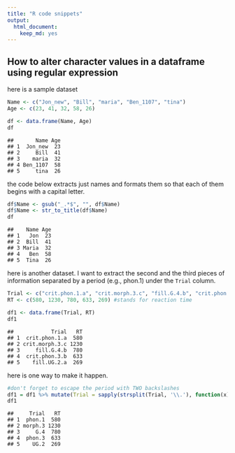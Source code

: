 ```yaml
---
title: "R code snippets"
output:
  html_document:
    keep_md: yes
---
```


## How to alter character values in a dataframe using regular expression



here is a sample dataset

```r
Name <- c("Jon_new", "Bill", "maria", "Ben_1107", "tina")
Age <- c(23, 41, 32, 58, 26)

df <- data.frame(Name, Age)
df
```

```
##       Name Age
## 1  Jon_new  23
## 2     Bill  41
## 3    maria  32
## 4 Ben_1107  58
## 5     tina  26
```

the code below extracts just names and formats them so that each of them begins with a capital letter.

```r
df$Name <- gsub("_.*$", "", df$Name)
df$Name <- str_to_title(df$Name)
df
```

```
##    Name Age
## 1   Jon  23
## 2  Bill  41
## 3 Maria  32
## 4   Ben  58
## 5  Tina  26
```

here is another dataset. I want to extract the second and the third pieces of information separated by a period (e.g., phon.1) under the `Trial` column.

```r
Trial <- c("crit.phon.1.a", "crit.morph.3.c", "fill.G.4.b", "crit.phon.3.b", "fill.UG.2.a")
RT <- c(580, 1230, 780, 633, 269) #stands for reaction time

df1 <- data.frame(Trial, RT)
df1
```

```
##            Trial   RT
## 1  crit.phon.1.a  580
## 2 crit.morph.3.c 1230
## 3     fill.G.4.b  780
## 4  crit.phon.3.b  633
## 5    fill.UG.2.a  269
```

here is one way to make it happen.

```r
#don't forget to escape the period with TWO backslashes
df1 = df1 %>% mutate(Trial = sapply(strsplit(Trial, '\\.'), function(x) paste(x[2:3], collapse = '.')))
df1
```

```
##     Trial   RT
## 1  phon.1  580
## 2 morph.3 1230
## 3     G.4  780
## 4  phon.3  633
## 5    UG.2  269
```




